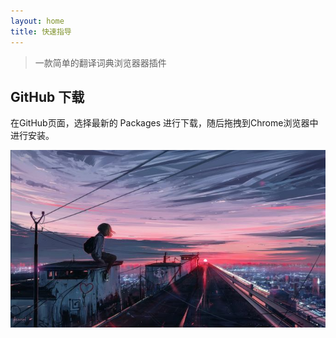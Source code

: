 ```yaml
---
layout: home
title: 快速指导
---
```


> 一款简单的翻译词典浏览器器插件

## GitHub 下载
在GitHub页面，选择最新的 Packages 进行下载，随后拖拽到Chrome浏览器中进行安装。



![photo](./assets/photo-1.jpg)
